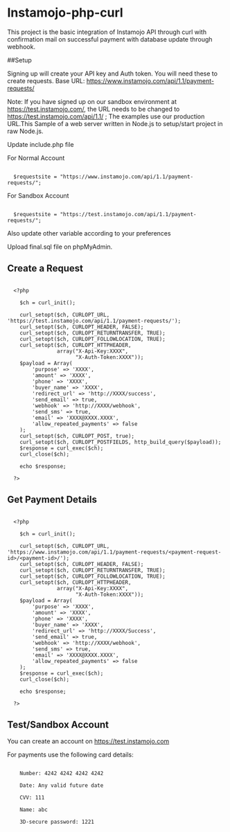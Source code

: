 # Instamojo-php-curl

This project is the basic integration of Instamojo API through curl with confirmation mail on successful payment with database update through webhook.

##Setup

Signing up will create your API key and Auth token. You will need these to create requests.
Base URL: https://www.instamojo.com/api/1.1/payment-requests/

Note: If you have signed up on our sandbox environment at https://test.instamojo.com/, the URL needs to be changed to https://test.instamojo.com/api/1.1/ ; The examples use our production URL.This Sample of a web server written in Node.js to setup/start project in raw Node.js.

Update include.php file

For Normal Account

```console

  $requestsite = "https://www.instamojo.com/api/1.1/payment-requests/";

```
For Sandbox Account

```console

  $requestsite = "https://test.instamojo.com/api/1.1/payment-requests/";

```

Also update other variable according to your preferences 

Upload final.sql file on phpMyAdmin.


## Create a Request

```console

  <?php

    $ch = curl_init();

    curl_setopt($ch, CURLOPT_URL, 'https://test.instamojo.com/api/1.1/payment-requests/');
    curl_setopt($ch, CURLOPT_HEADER, FALSE);
    curl_setopt($ch, CURLOPT_RETURNTRANSFER, TRUE);
    curl_setopt($ch, CURLOPT_FOLLOWLOCATION, TRUE);
    curl_setopt($ch, CURLOPT_HTTPHEADER,
                array("X-Api-Key:XXXX",
                      "X-Auth-Token:XXXX"));
    $payload = Array(
        'purpose' => 'XXXX',
        'amount' => 'XXXX',
        'phone' => 'XXXX',
        'buyer_name' => 'XXXX',
        'redirect_url' => 'http://XXXX/success',
        'send_email' => true,
        'webhook' => 'http://XXXX/webhook',
        'send_sms' => true,
        'email' => 'XXXX@XXXX.XXXX',
        'allow_repeated_payments' => false
    );
    curl_setopt($ch, CURLOPT_POST, true);
    curl_setopt($ch, CURLOPT_POSTFIELDS, http_build_query($payload));
    $response = curl_exec($ch);
    curl_close($ch); 

    echo $response;

  ?>

```

## Get Payment Details

```console

  <?php

    $ch = curl_init();

    curl_setopt($ch, CURLOPT_URL, 'https://www.instamojo.com/api/1.1/payment-requests/<payment-request-id>/<payment-id>/');
    curl_setopt($ch, CURLOPT_HEADER, FALSE);
    curl_setopt($ch, CURLOPT_RETURNTRANSFER, TRUE);
    curl_setopt($ch, CURLOPT_FOLLOWLOCATION, TRUE);
    curl_setopt($ch, CURLOPT_HTTPHEADER,
                array("X-Api-Key:XXXX",
                      "X-Auth-Token:XXXX"));
    $payload = Array(
        'purpose' => 'XXXX',
        'amount' => 'XXXX',
        'phone' => 'XXXX',
        'buyer_name' => 'XXXX',
        'redirect_url' => 'http://XXXX/Success',
        'send_email' => true,
        'webhook' => 'http://XXXX/webhook',
        'send_sms' => true,
        'email' => 'XXXX@XXXX.XXXX',
        'allow_repeated_payments' => false
    );
    $response = curl_exec($ch);
    curl_close($ch); 

    echo $response;

  ?>

```

## Test/Sandbox Account

You can create an account on https://test.instamojo.com

For payments use the following card details:

```console

    Number: 4242 4242 4242 4242

    Date: Any valid future date

    CVV: 111

    Name: abc

    3D-secure password: 1221

```    